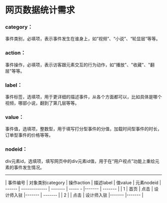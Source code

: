 # 网页数据统计需求

### category：
事件类别，必填项，表示事件发生在谁身上，如“视频”、“小说”、“轮显层”等等。
### action：
事件操作，必填项，表示访客跟元素交互的行为动作，如"播放"、"收藏"、"翻层"等等。
### label：
事件标签，选填项，用于更详细的描述事件，从各个方面都可以，比如具体是哪个视频，哪部小说，翻到了第几层等等。
### value：
事件值，选填项，整数型，用于填写打分型事件的分值，加载时间型事件的时长，订单型事件的价格等等。
### nodeid：
div元素id，选填项，填写网页中的div元素id值，用于在“用户视点”功能上重绘元素的事件发生情况。

---

| 事件编号 | 对象类别category   | 操作action    |  描述label          | 值value    |   元素nodeid
| ------  | -------------    | -------      | ----- -           |-------   |  -------  |
| 1            | 首页                     | 点击             | 设计师入驻         |-------   |   -------  |
| 2           |                       | 点击             | 设计师入驻       |-------    |-------     |


